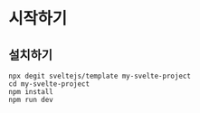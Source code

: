 # 시작하기 

## 설치하기 
```
npx degit sveltejs/template my-svelte-project
cd my-svelte-project
npm install
npm run dev
```

